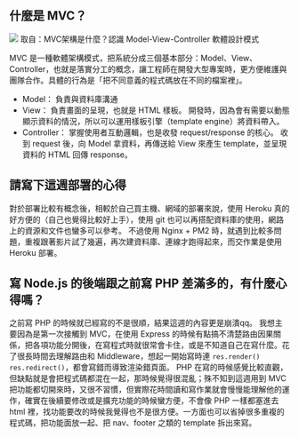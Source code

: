 ## 什麼是 MVC？
![](https://i.imgur.com/SNb7cgz.png)
取自：MVC架構是什麼？認識 Model-View-Controller 軟體設計模式

MVC 是一種軟體架構模式，把系統分成三個基本部分：Model、View、Controller，也就是落實分工的概念，讓工程師在開發大型專案時，更方便維護與團隊合作。具體的行為是「把不同意義的程式碼放在不同的檔案裡」。

- Model：
  負責與資料庫溝通
- View：
  負責畫面的呈現，也就是 HTML 樣板。
  開發時，因為會有需要以動態顯示資料的情況，所以可以運用樣板引擎（template engine）將資料帶入。
- Controller：
  掌握使用者互動邏輯，也是收發 request/response 的核心。
  收到 request 後，向 Model 拿資料，再傳送給 View 來產生 template，並呈現資料的 HTML 回傳 response。

## 請寫下這週部署的心得
對於部署比較有概念後，相較於自己買主機、網域的部署來說，使用 Heroku 真的好方便的（自己也覺得比較好上手），使用 git 也可以再搭配資料庫的使用，網路上的資源和文件也蠻多可以參考。
不過使用 Nginx + PM2 時，就遇到比較多問題，重複跟著影片試了幾遍，再次建資料庫、連線才跑得起來，而交作業是使用 Heroku 部署。

## 寫 Node.js 的後端跟之前寫 PHP 差滿多的，有什麼心得嗎？
之前寫 PHP 的時候就已經寫的不是很順，結果這週的內容更是崩潰qq。
我想主要因為是第一次接觸到 MVC，在使用 Express 的時候有點搞不清楚路由因果關係，把各項功能分開後，在寫程式時就很常會卡住，或是不知道自己在寫什麼。花了很長時間去理解路由和 Middleware，想起一開始寫時連 `res.render()` `res.redirect()`，都會寫錯而導致渲染錯頁面。
PHP 在寫的時候感覺比較直觀，但缺點就是會把程式碼都混在一起，那時候覺得很混亂；殊不知到這週用到 MVC 把功能都切開來時，又很不習慣，但實際花時間讀和寫作業就會慢慢能理解他的運作，確實在後續要修改或是擴充功能的時候蠻方便，不會像 PHP 一樣都塞進去 html 裡，找功能要改的時候我覺得也不是很方便。一方面也可以省掉很多重複的程式碼，把功能面放一起、把 nav、footer 之類的 template 拆出來寫。
